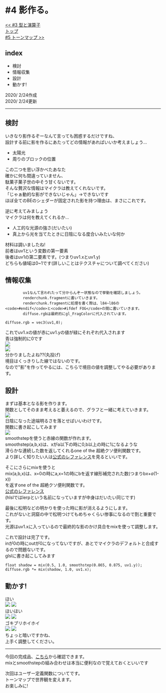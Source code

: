 # #4 影作る。
[<< #3 型と演算子](?i=3)  
[トップ](?)  
[#5 トーンマップ >>](?i=5)

## index
- 検討
- 情報収集
- 設計
- 動かす!

2020/ 2/24作成  
2020/ 2/24更新

---
## 検討
いきなり影作るぞーなんて言っても困惑するだけですね、  
設計する前に影を作るにあたってどの情報があればいいか考えましょう…

- 太陽光
- 周りのブロックの位置

この二つを思い浮かべたあなた  
確かに何も間違っていません、  
駄菓子菓子世の中そう甘くないです。  
そんな贅沢な情報はマイクラは教えてくれないです。  
「じゃぁ動的な影ができないじゃん」→できないです  
ほぼ全てのBEのシェダーが固定された影を持つ理由は、まさにこれです。  
		
逆に考えてみましょう  
マイクラは何を教えてくれるか…

- 人工的な光源の強さ(だいたい)
- 真上から光を当てたときに日陰になる度合いみたいな何か

材料は調いましたね!  
前者はuv1という変数の第一要素  
後者はuv1の第二要素です。(つまりuv1.xとuv1.y)  
どちらも値域は0~1です(詳しいことはテクスチャについて調べてください)  
		  
## 情報収集
			uv1なんて言われたって分からんぞー状態なので挙動を確認しましょう。  
			renderchunk.fragmentに書いていきます。  
			renderchunk.fragmentに処理を書く際は、l84~l86の <code>#endif</code>と<code>#ifdef FOG</code>の間に書いていきます。  
			diffuse.rgbは最終的にgl_FragColorに代入されています。
```
diffuse.rgb = vec3(uv1,0);
```
これでuv1.xの値が赤にuv1.yの値が緑にそれぞれ代入されます  
青は強制的に0です  
![](img/4-1.jpg)  
![](img/4-2.jpg)  
分かりましたよね??(丸投げ)  
境目はくっきりした線ではないのです。  
なので"影"を作ってやるには、こちらで境目の値を調整してやる必要があります。  

## 設計
まずは基本となる影を作ります。  
関数としてそのまま考えると萎えるので、グラフと一緒に考えていきます。  
![](img/4-3.jpg)  
日陰になった途端明るさを落とせばいいわけです。  
関数に書き起こしてみます  
![](img/4-4.jpg)  
smoothstepを使うと赤線の関数が作れます。  
smoothstep(a,b,x)は、xがa以下の時に0,b以上の時に1になるような  
滑らかな連続した数を返してくれるone of the 超絶クソ便利関数です。  
より詳しく知りたい人は[公式のレファレンス](https://www.khronos.org/registry/OpenGL-Refpages/gl4/html/smoothstep.xhtml)を見るといいです。  
	
そこにさらにmixを使うと  
mix(a,b,x)は、x=0の時にa,x=1の時にbを返す線形補完された数(つまりb*x+a*(1-x))  
を返すone of the 超絶クソ便利関数です。  
[公式のレファレンス](https://www.khronos.org/registry/OpenGL-Refpages/gl4/html/mix.xhtml)  
(hlslではlerpという名前になっていますが中身はだいたい同じです)  
	
最後に松明などの明かりを使った時に影が消えるようにします。  
これがないと洞窟の中で松明つけてもめちゃくらい惨事になるので割と重要です。  
光源はuv1.xに入っているので最終的な影のかけ具合をmixを使って調整します。  
		
これで設計は完了です。  
inが0の時にoutが0になってないですが、あとでマイクラのデフォルトと合成するので問題ないです。  
glslに書き起こしてみます  

```
float shadow = mix(0.5, 1.0, smoothstep(0.865, 0.875, uv1.y));
diffuse.rgb *= mix(shadow, 1.0, uv1.x);
```

## 動かす!
ほい  
![](img/4-5.jpg)
![](img/4-6.jpg)  
ほいほい  
![](img/4-7.jpg)
![](img/4-8.jpg)  
ゴキブリホイホイ  
![](img/4-9.jpg)
![](img/4-a.jpg)  
ちょっと暗いですかね、  
上手く調整してください。  


---
今回の完成品、[こちら](https://mcbeeringi.github.io/how/src/how_src_4.mcpack)から確認できます。  
mixとsmoothstepの組み合わせは本当に便利なので覚えておくといいです  
	
次回はユーザー定義関数についてです。  
トーンマップで世界観を変えます。  
お楽しみに!  
